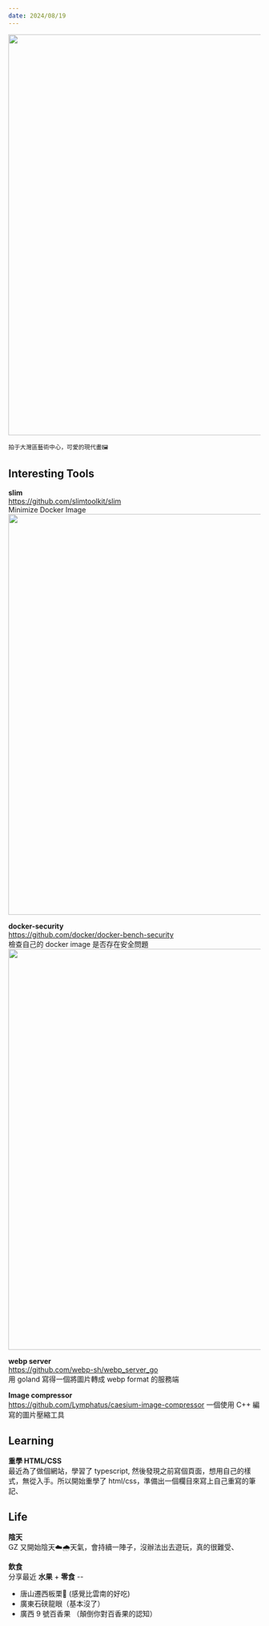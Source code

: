 ```yaml
---
date: 2024/08/19
---
```


<img src="https://gz-blog-storage-1252787757.cos.ap-guangzhou.myqcloud.com/weekly/2024/08/11hearder.jpg?imageMogr2/format/webp" width="800" />

<small>拍于大灣區藝術中心，可愛的現代畫🖼</small>

## Interesting Tools

**slim**  
<https://github.com/slimtoolkit/slim>  
Minimize Docker Image
<img src="https://gz-blog-storage-1252787757.cos.ap-guangzhou.myqcloud.com/weekly/2024/08/11toolsdockerimageminimizatiion1.jpg?imageMogr2/format/webp" width="800" />

**docker-security**  
<https://github.com/docker/docker-bench-security>  
檢查自己的 docker image 是否存在安全問題
<img src="https://gz-blog-storage-1252787757.cos.ap-guangzhou.myqcloud.com/weekly/2024/08/11toolsdockersecurity.jpg?imageMogr2/format/webp" width="800" />

**webp server**  
<https://github.com/webp-sh/webp_server_go>  
用 goland 寫得一個將圖片轉成 webp format 的服務端

**Image compressor**  
<https://github.com/Lymphatus/caesium-image-compressor>
一個使用 C++ 編寫的圖片壓縮工具

## Learning

**重學 HTML/CSS**  
最近為了做個網站，學習了 typescript, 然後發現之前寫個頁面，想用自己的樣式，無從入手。所以開始重學了 html/css，準備出一個欄目來寫上自己重寫的筆記、

## Life

**陰天**  
GZ 又開始陰天☁️🌧天氣，會持續一陣子，沒辦法出去遊玩，真的很難受、

**飲食**  
分享最近 **水果** + **零食** --
* 唐山遷西板栗🌰 (感覺比雲南的好吃)
* 廣東石硖龍眼（基本沒了）
* 廣西 9 號百香果 （顛倒你對百香果的認知）